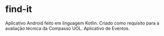 # find-it
Aplicativo Android feito em linguagem Kotlin. Criado como requisito para a avaliação técnica da Compasso UOL. Aplicativo de Eventos.
